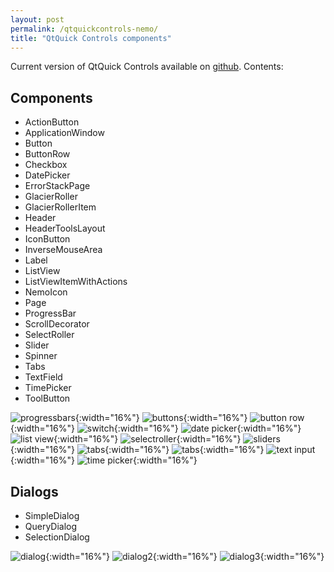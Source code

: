 ```yaml
---
layout: post
permalink: /qtquickcontrols-nemo/
title: "QtQuick Controls components"
---
```




Current version of QtQuick Controls available on <a href="https://github.com/nemomobile-ux/qtquickcontrols-nemo">github</a>. Contents:
## Components

* ActionButton
* ApplicationWindow
* Button
* ButtonRow
* Checkbox
* DatePicker
* ErrorStackPage
* GlacierRoller
* GlacierRollerItem
* Header
* HeaderToolsLayout
* IconButton
* InverseMouseArea
* Label
* ListView
* ListViewItemWithActions
* NemoIcon
* Page
* ProgressBar
* ScrollDecorator
* SelectRoller
* Slider
* Spinner
* Tabs
* TextField
* TimePicker
* ToolButton

![progressbars](/images/qtquickcontrols/progressbars.png){:width="16%"}
![buttons](/images/qtquickcontrols/buttons.png){:width="16%"}
![button row](/images/qtquickcontrols/button_row.png){:width="16%"}
![switch](/images/qtquickcontrols/switch.png){:width="16%"}
![date picker](/images/qtquickcontrols/date_picker.png){:width="16%"}
![list view](/images/qtquickcontrols/listview.png){:width="16%"}
![selectroller](/images/qtquickcontrols/select_roller.png){:width="16%"}
![sliders](/images/qtquickcontrols/sliders.png){:width="16%"}
![tabs](/images/qtquickcontrols/tabs1.png){:width="16%"}
![tabs](/images/qtquickcontrols/tabs2.png){:width="16%"}
![text input](/images/qtquickcontrols/text_input.png){:width="16%"}
![time picker](/images/qtquickcontrols/time_picker.png){:width="16%"}


## Dialogs

* SimpleDialog
* QueryDialog
* SelectionDialog

![dialog](/images/qtquickcontrols/dialog.png){:width="16%"}
![dialog2](/images/qtquickcontrols/dialog2.png){:width="16%"}
![dialog3](/images/qtquickcontrols/dialog3.png){:width="16%"}
